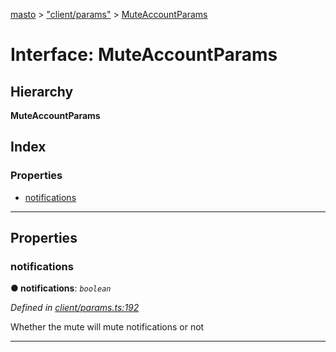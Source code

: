[masto](../README.md) > ["client/params"](../modules/_client_params_.md) > [MuteAccountParams](../interfaces/_client_params_.muteaccountparams.md)

# Interface: MuteAccountParams

## Hierarchy

**MuteAccountParams**

## Index

### Properties

* [notifications](_client_params_.muteaccountparams.md#notifications)

---

## Properties

<a id="notifications"></a>

###  notifications

**● notifications**: *`boolean`*

*Defined in [client/params.ts:192](https://github.com/neet/masto.js/blob/886ec98/src/client/params.ts#L192)*

Whether the mute will mute notifications or not

___

